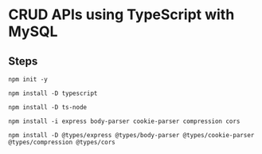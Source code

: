 # CRUD APIs using TypeScript with MySQL 

## Steps

```
npm init -y 

npm install -D typescript

npm install -D ts-node

npm install -i express body-parser cookie-parser compression cors

npm install -D @types/express @types/body-parser @types/cookie-parser @types/compression @types/cors


```
